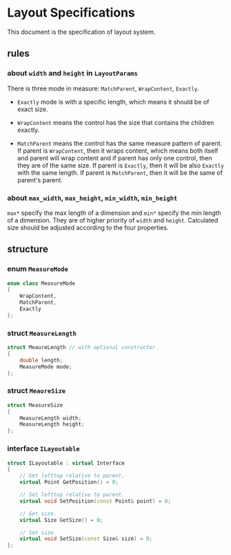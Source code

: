 # Layout Specifications

This document is the specification of layout system.

## rules

### about `width` and `height` in `LayoutParams`
There is three mode in measure: `MatchParent`, `WrapContent`, `Exactly`.

- `Exactly` mode is with a specific length, which means it should be of exact size.

- `WrapContent` means the control has the size that contains the children exactly.

- `MatchParent` means the control has the same measure pattern of parent. If parent is `WrapContent`, then it wraps content, which means both itself and parent will wrap content and if parent has only one control, then they are of the same size. If parent is `Exactly`, then it will be also `Exactly` with the same length. If parent is `MatchParent`, then it will be the same of parent's parent.

### about `max_width`, `max_height`, `min_width`, `min_height`

`max*` specify the max length of a dimension and `min*` specify the min length of a dimension. They are of higher priority of `width` and `height`. Calculated size should be adjusted according to the four properties.

## structure

### enum `MeasureMode`
``` c++
enum class MeasureMode
{
    WrapContent,
    MatchParent,
    Exactly
};
```

### struct `MeasureLength`
``` c++
struct MeaureLength // with optional constructor
{
    double length;
    MeasureMode mode;
};
```

### struct `MeaureSize`
``` c++
struct MeasureSize
{
    MeasureLength width;
    MeasureLength height;
};
```
### interface `ILayoutable`
``` c++
struct ILayoutable : virtual Interface
{
    // Get lefttop relative to parent.
    virtual Point GetPosition() = 0;

    // Set lefttop relative to parent.
    virtual void SetPosition(const Point& point) = 0;

    // Get size.
    virtual Size GetSize() = 0;

    // Set size.
    virtual void SetSize(const Size& size) = 0;
};
```
